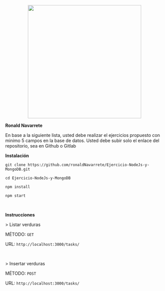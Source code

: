 <p align="center">
  <a href="http://nestjs.com/" target="blank"><img src="https://admisionuniandes.edu.ec/wp-content/uploads/2020/07/logo-azul-uniandes.png" width="360"/></a>
</p>

<p><b>Ronald Navarrete</b></p>
<p>En base a la siguiente lista, usted debe realizar el ejercicios propuesto con minimo 5 campos en la base de datos.
Usted debe subir solo el enlace del repositorio, sea en Github o Gitlab </p>

<p><b>Instalación</b></p>
<p><code>git clone https://github.com/ronaldNavarrete/Ejercicio-NodeJs-y-MongoDB.git</code></p>
<p><code>cd Ejercicio-NodeJs-y-MongoDB</code></p>
<p><code>npm install</code></p>
<p><code>npm start</code></p>

<br>
<p><b>Instrucciones</b></p>

<p>> Listar verduras</p>
<p>MÉTODO: <code>GET</code></p>
<p>URL: <code>http://localhost:3000/tasks/</code></p>

<br>

<p>> Insertar verduras</p>
<p>MÉTODO: <code>POST</code></p>
<p>URL: <code>http://localhost:3000/tasks/</code></p>

